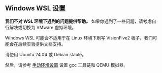 ## Windows WSL 设置

**我们不对 WSL 环境下遇到的问题提供帮助。** 如果你遇到了一些问题，请考虑自行解决或切换为 VMware 虚拟环境。

Windows WSL 可能会不适用于在 Linux 环境下刷写 VisionFive2 板子，我们可能会在后续实验提供文档支持。

请使用 Ubuntu 24.04 或 Debian stable。

然后，请参考 [手动环境设置](../setup.md) 设置 gcc 工具链和 QEMU 模拟器。